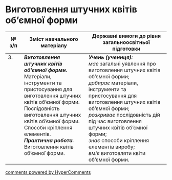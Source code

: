 <div id="hypercomments_widget" class="js-hypercomments-widget invisible"></div>

# Виготовлення штучних квітів об’ємної форми

<table>
  <tr>
    <td width="10%" align="center"><b>№ з/п</b></td>
    <td width="40%" align="center"><b>Зміст навчального матеріалу</b></td>
    <td width="60%" align="center"><b>Державні вимоги до рівня загальноосвітньої підготовки</b></td>
  </tr>
<tbody>
  <tr>
    <td width="10%" style="vertical-align:top !important;">
3.</td>
    <td width="40%" style="vertical-align:top !important;">
<b><i>Виготовлення штучних квітів об’ємної форми.</i></b>   Матеріали, інструменти та пристосування для виготовлення штучних квітів об’ємної форми.<br>
Послідовність виготовлення штучних квітів об’ємної форми.<br>
Способи кріплення елементів.  <br>
<b><i>Практична робота.</i></b> <br>
Виготовлення квітів об’ємної форми.<br>
</td>
    <td width="60%" style="vertical-align:top !important;">
<i><b>Учень (учениця):</b></i><br>
<i>має</i> загальні уявлення про виготовлення штучних квітів об’ємної форми;<br>
<i>добирає </i> матеріали, інструменти та пристосування для виготовлення штучних квітів об’ємної форми;<br>
<i>розкриває</i> послідовність дій під час виготовлення штучних квітів об’ємної форми;<br>
<i>знає</i> способи кріплення елементів виробу;<br>
<i>вміє</i> виготовляти квіти об’ємної форми.<br>
</td>
  </tr>
</tbody>
</table>

<div class="js-hypercomments-container">
<a href="http://hypercomments.com" class="hc-link" title="comments widget">comments powered by HyperComments</a>
</div>